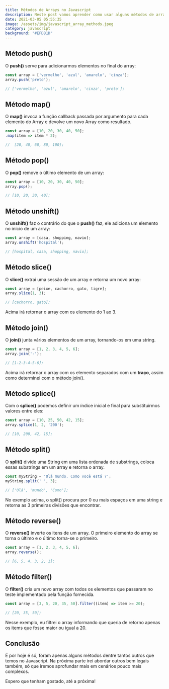 ```yaml
---
title: Métodos de Arrays no Javascript
description: Neste post vamos aprender como usar alguns métodos de array no Javascript.
date: 2021-03-05 05:55:35
image: /assets/img/javascript_array_methods.jpeg
category: javascript
background: "#EFD81D"
---
```

## Método push()

O **push()** serve para adicionarmos elementos no final do array:

```javascript
const array = ['vermelho', 'azul', 'amarelo', 'cinza'];
array.push('preto');

// ['vermelho', 'azul', 'amarelo', 'cinza', 'preto'];
```


## Método map()

O **map()** invoca a função callback passada por argumento para cada elemento do Array e devolve um novo Array como resultado.

```javascript
const array = [10, 20, 30, 40, 50];
.map(item => item * 2);

//  [20, 40, 60, 80, 100];
```


## Método pop()

O **pop()** remove o último elemento de um array:

```javascript
const array = [10, 20, 30, 40, 50];
array.pop();

// [10, 20, 30, 40];
```


## Método unshift()

O **unshift()** faz o contrário do que o **push()** faz, ele adiciona um elemento no início de um array:

```javascript
const array = [casa, shopping, navio];
array.unshift('hospital');

// [hospital, casa, shopping, navio];
```


## Método slice()

O **slice()** extrai uma sessão de um array e retorna um novo array:

```javascript
const array = [peixe, cachorro, gato, tigre];
array.slice(1, 3);

// [cachorro, gato];
```
Acima irá retornar o array com os elemento do 1 ao 3.



## Método join()

O **join()** junta vários elementos de um array, tornando-os em uma string.

```javascript
const array = [1, 2, 3, 4, 5, 6];
array.join('-');

// [1-2-3-4-5-6];
```
Acima irá retornar o array com os elemento separados com um **traço**, assim como determinei com o método join().


## Método splice()

Com o **splice()** podemos definir um índice inicial e final para substituirmos valores entre eles:

```javascript
const array = [10, 25, 50, 42, 15];
array.splice(1, 2, '200');

// [10, 200, 42, 15];
```


## Método split()

O **split()** divide uma String em uma lista ordenada de substrings, coloca essas substrings em um array e retorna o array.

```javascript
const myString = 'Olá mundo. Como você está ?';
myString.split(' ', 3);

// ['Olá', 'mundo', 'Como'];
```
No exemplo acima, o split() procura por 0 ou mais espaços em uma string e retorna as 3 primeiras divisões que encontrar.



## Método reverse()

O **reverse()** inverte os itens de um array. O primeiro elemento do array se torna o último e o último torna-se o primeiro.

```javascript
const array = [1, 2, 3, 4, 5, 6];
array.reverse();

// [6, 5, 4, 3, 2, 1];
```


## Método filter()

O **filter()** cria um novo array com todos os elementos que passaram no teste implementado pela função fornecida.

```javascript
const array = [3, 5, 20, 35, 50].filter((item) => item >= 20);

// [20, 35, 50];
```
Nesse exemplo, eu filtrei o array informando que queria de retorno apenas os items que fosse maior ou igual a 20.



## Conclusão

E por hoje é só, foram apenas alguns métodos dentre tantos outros que temos no Javascript. Na próxima parte irei abordar outros bem legais também, só que iremos aprofundar mais em cenários pouco mais complexos.

Espero que tenham gostado, até a próxima! 